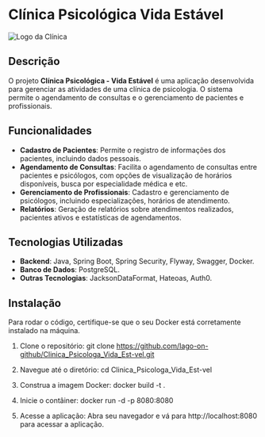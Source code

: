 # Clínica Psicológica Vida Estável

![Logo da Clínica]([link-para-a-imagem-do-logo](https://www.google.com/imgres?q=img%20logo%20clinica%20psicologia%20vida%20estavel&imgurl=https%3A%2F%2Fstatic.vecteezy.com%2Fti%2Fvetor-gratis%2Fp1%2F49184304-arvore-do-vida-logotipo-simbolo-do-beleza-crescimento-forca-saude-icone-silhueta-plantar-natureza-folha-preto-verde-organico-meio-ambiente-vetor.jpg&imgrefurl=https%3A%2F%2Fpt.vecteezy.com%2Farte-vetorial%2F49184304-arvore-do-vida-logotipo-simbolo-do-beleza-crescimento-forca-saude-icone-silhueta-plantar-natureza-folha-preto-verde-organico-meio-ambiente&docid=4bxf6ezw_cauYM&tbnid=KyKosq0F6HjH7M&vet=12ahUKEwi2t4Kh0emKAxXLrJUCHRhBLS4QM3oECD4QAA..i&w=1723&h=980&hcb=2&ved=2ahUKEwi2t4Kh0emKAxXLrJUCHRhBLS4QM3oECD4QAA)) <!-- Adicione um link para a imagem do logo da clínica, se houver -->

## Descrição

O projeto **Clínica Psicológica - Vida Estável** é uma aplicação desenvolvida para gerenciar as atividades de uma clínica de psicologia. O sistema permite o agendamento de consultas e o gerenciamento de pacientes e profissionais.

## Funcionalidades

- **Cadastro de Pacientes**: Permite o registro de informações dos pacientes, incluindo dados pessoais.
- **Agendamento de Consultas**: Facilita o agendamento de consultas entre pacientes e psicólogos, com opções de visualização de horários disponíveis, busca por especialidade médica e etc.
- **Gerenciamento de Profissionais**: Cadastro e gerenciamento de psicólogos, incluindo especializações, horários de atendimento.
- **Relatórios**: Geração de relatórios sobre atendimentos realizados, pacientes ativos e estatísticas de agendamentos.

## Tecnologias Utilizadas

- **Backend**: Java, Spring Boot, Spring Security, Flyway, Swagger, Docker.
- **Banco de Dados**: PostgreSQL.
- **Outras Tecnologias**: JacksonDataFormat, Hateoas, Auth0.

## Instalação

Para rodar o código, certifique-se que o seu Docker está corretamente instalado na máquina.
1.  Clone o repositório: 
git clone https://github.com/Iago-on-github/Clinica_Psicologa_Vida_Est-vel.git

2. Navegue até o diretório:
cd Clinica_Psicologa_Vida_Est-vel

3. Construa a imagem Docker:
docker build -t <nome-da-imagem> .

4. Inicie o contâiner:
docker run -d -p 8080:8080 <nome-da-imagem>

5. Acesse a aplicação:
Abra seu navegador e vá para http://localhost:8080 para acessar a aplicação.
